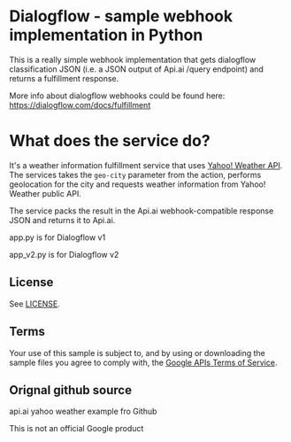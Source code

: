 # Dialogflow - sample webhook implementation in Python

This is a really simple webhook implementation that gets dialogflow classification JSON (i.e. a JSON output of Api.ai /query endpoint) and returns a fulfillment response.

More info about dialogflow webhooks could be found here:
https://dialogflow.com/docs/fulfillment

# What does the service do?
It's a weather information fulfillment service that uses [Yahoo! Weather API](https://developer.yahoo.com/weather/).
The services takes the `geo-city` parameter from the action, performs geolocation for the city and requests weather information from Yahoo! Weather public API. 

The service packs the result in the Api.ai webhook-compatible response JSON and returns it to Api.ai.

app.py is for Dialogflow v1 

app_v2.py is for Dialogflow v2



## License
See [LICENSE](LICENSE).

## Terms
Your use of this sample is subject to, and by using or downloading the sample files you agree to comply with, the [Google APIs Terms of Service](https://developers.google.com/terms/).

## Orignal github source
api.ai yahoo weather example fro Github

This is not an official Google product
